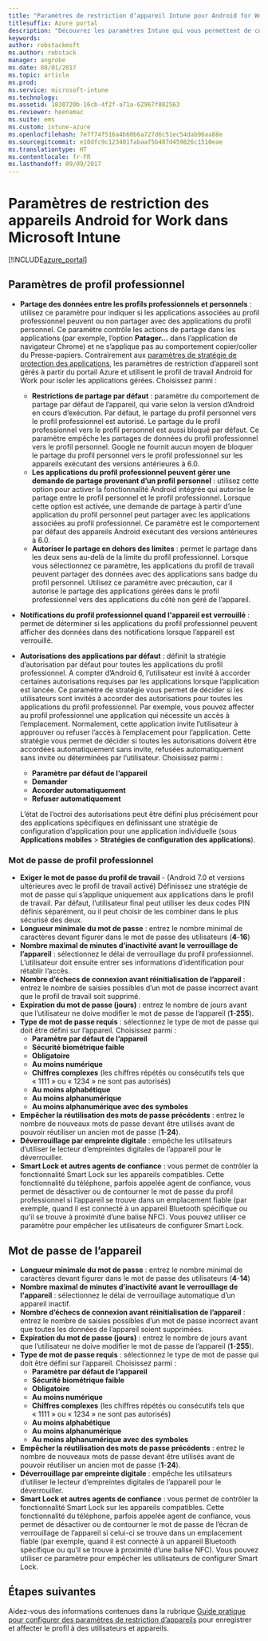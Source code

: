 ```yaml
---
title: "Paramètres de restriction d’appareil Intune pour Android for Work"
titlesuffix: Azure portal
description: "Découvrez les paramètres Intune qui vous permettent de contrôler les paramètres et fonctionnalités des appareils Android for Work."
keywords: 
author: robstackmsft
ms.author: robstack
manager: angrobe
ms.date: 08/01/2017
ms.topic: article
ms.prod: 
ms.service: microsoft-intune
ms.technology: 
ms.assetid: 1830720b-16cb-4f2f-a71a-62967f882563
ms.reviewer: heenamac
ms.suite: ems
ms.custom: intune-azure
ms.openlocfilehash: 7e7f74f516a4b60b6a727d6c51ec54dab96aa88e
ms.sourcegitcommit: e10dfc9c123401fabaaf5b487d459826c1510eae
ms.translationtype: HT
ms.contentlocale: fr-FR
ms.lasthandoff: 09/09/2017
---
```

# <a name="android-for-work-device-restriction-settings-in-microsoft-intune"></a>Paramètres de restriction des appareils Android for Work dans Microsoft Intune

[!INCLUDE[azure_portal](./includes/azure_portal.md)]

## <a name="work-profile-settings"></a>Paramètres de profil professionnel
- **Partage des données entre les profils professionnels et personnels** : utilisez ce paramètre pour indiquer si les applications associées au profil professionnel peuvent ou non partager avec des applications du profil personnel. Ce paramètre contrôle les actions de partage dans les applications (par exemple, l’option **Patager...** dans l’application de navigateur Chrome) et ne s’applique pas au comportement copier/coller du Presse-papiers. Contrairement aux [paramètres de stratégie de protection des applications](https://docs.microsoft.com/intune-classic/deploy-use/protect-app-data-using-mobile-app-management-policies-with-microsoft-intune), les paramètres de restriction d’appareil sont gérés à partir du portail Azure et utilisent le profil de travail Android for Work pour isoler les applications gérées. Choisissez parmi :
    - **Restrictions de partage par défaut** : paramètre du comportement de partage par défaut de l’appareil, qui varie selon la version d’Android en cours d’exécution. Par défaut, le partage du profil personnel vers le profil professionnel est autorisé. Le partage du le profil professionnel vers le profil personnel est aussi bloqué par défaut. Ce paramètre empêche les partages de données du profil professionnel vers le profil personnel. Google ne fournit aucun moyen de bloquer le partage du profil personnel vers le profil professionnel sur les appareils exécutant des versions antérieures à 6.0.   
    - **Les applications du profil professionnel peuvent gérer une demande de partage provenant d’un profil personnel** : utilisez cette option pour activer la fonctionnalité Android intégrée qui autorise le partage entre le profil personnel et le profil professionnel. Lorsque cette option est activée, une demande de partage à partir d’une application du profil personnel peut partager avec les applications associées au profil professionnel. Ce paramètre est le comportement par défaut des appareils Android exécutant des versions antérieures à 6.0.
    - **Autoriser le partage en dehors des limites** : permet le partage dans les deux sens au-delà de la limite du profil professionnel. Lorsque vous sélectionnez ce paramètre, les applications du profil de travail peuvent partager des données avec des applications sans badge du profil personnel. Utilisez ce paramètre avec précaution, car il autorise le partage des applications gérées dans le profil professionnel vers des applications du côté non géré de l’appareil.

-   **Notifications du profil professionnel quand l'appareil est verrouillé** : permet de déterminer si les applications du profil professionnel peuvent afficher des données dans des notifications lorsque l’appareil est verrouillé.
-   **Autorisations des applications par défaut** : définit la stratégie d’autorisation par défaut pour toutes les applications du profil professionnel. À compter d’Android 6, l’utilisateur est invité à accorder certaines autorisations requises par les applications lorsque l’application est lancée. Ce paramètre de stratégie vous permet de décider si les utilisateurs sont invités à accorder des autorisations pour toutes les applications du profil professionnel. Par exemple, vous pouvez affecter au profil professionnel une application qui nécessite un accès à l’emplacement. Normalement, cette application invite l’utilisateur à approuver ou refuser l’accès à l’emplacement pour l’application. Cette stratégie vous permet de décider si toutes les autorisations doivent être accordées automatiquement sans invite, refusées automatiquement sans invite ou déterminées par l’utilisateur. Choisissez parmi :
    -   **Paramètre par défaut de l’appareil**
    -   **Demander**
    -   **Accorder automatiquement**
    -   **Refuser automatiquement**

    L’état de l’octroi des autorisations peut être défini plus précisément pour des applications spécifiques en définissant une stratégie de configuration d’application pour une application individuelle (sous **Applications mobiles** > **Stratégies de configuration des applications**).

### <a name="work-profile-password"></a>Mot de passe de profil professionnel
- **Exiger le mot de passe du profil de travail** - (Android 7.0 et versions ultérieures avec le profil de travail activé) Définissez une stratégie de mot de passe qui s’applique uniquement aux applications dans le profil de travail. Par défaut, l’utilisateur final peut utiliser les deux codes PIN définis séparément, ou il peut choisir de les combiner dans le plus sécurisé des deux.
- **Longueur minimale du mot de passe** : entrez le nombre minimal de caractères devant figurer dans le mot de passe des utilisateurs (**4**-**16**)
- **Nombre maximal de minutes d’inactivité avant le verrouillage de l’appareil** : sélectionnez le délai de verrouillage du profil professionnel. L’utilisateur doit ensuite entrer ses informations d’identification pour rétablir l’accès.
- **Nombre d’échecs de connexion avant réinitialisation de l’appareil** : entrez le nombre de saisies possibles d’un mot de passe incorrect avant que le profil de travail soit supprimé.
- **Expiration du mot de passe (jours)** : entrez le nombre de jours avant que l’utilisateur ne doive modifier le mot de passe de l’appareil (**1**-**255**).
- **Type de mot de passe requis** : sélectionnez le type de mot de passe qui doit être défini sur l’appareil. Choisissez parmi :
    - **Paramètre par défaut de l’appareil**
    - **Sécurité biométrique faible**
    - **Obligatoire**
    - **Au moins numérique**
    - **Chiffres complexes** (les chiffres répétés ou consécutifs tels que « 1111 » ou « 1234 » ne sont pas autorisés)
    - **Au moins alphabétique**
    - **Au moins alphanumérique**
    - **Au moins alphanumérique avec des symboles**
- **Empêcher la réutilisation des mots de passe précédents** : entrez le nombre de nouveaux mots de passe devant être utilisés avant de pouvoir réutiliser un ancien mot de passe (**1**-**24**).
- **Déverrouillage par empreinte digitale** : empêche les utilisateurs d’utiliser le lecteur d’empreintes digitales de l’appareil pour le déverrouiller.
- **Smart Lock et autres agents de confiance** : vous permet de contrôler la fonctionnalité Smart Lock sur les appareils compatibles. Cette fonctionnalité du téléphone, parfois appelée agent de confiance, vous permet de désactiver ou de contourner le mot de passe du profil professionnel si l’appareil se trouve dans un emplacement fiable (par exemple, quand il est connecté à un appareil Bluetooth spécifique ou qu’il se trouve à proximité d’une balise NFC). Vous pouvez utiliser ce paramètre pour empêcher les utilisateurs de configurer Smart Lock.

## <a name="device-password"></a>Mot de passe de l’appareil

- **Longueur minimale du mot de passe** : entrez le nombre minimal de caractères devant figurer dans le mot de passe des utilisateurs (**4**-**14**)
- **Nombre maximal de minutes d’inactivité avant le verrouillage de l'appareil** : sélectionnez le délai de verrouillage automatique d’un appareil inactif.
- **Nombre d’échecs de connexion avant réinitialisation de l’appareil** : entrez le nombre de saisies possibles d’un mot de passe incorrect avant que toutes les données de l’appareil soient supprimées.
- **Expiration du mot de passe (jours)** : entrez le nombre de jours avant que l’utilisateur ne doive modifier le mot de passe de l’appareil (**1**-**255**).
- **Type de mot de passe requis** : sélectionnez le type de mot de passe qui doit être défini sur l’appareil. Choisissez parmi :
    - **Paramètre par défaut de l’appareil**
    - **Sécurité biométrique faible**
    - **Obligatoire**
    - **Au moins numérique**
    - **Chiffres complexes** (les chiffres répétés ou consécutifs tels que « 1111 » ou « 1234 » ne sont pas autorisés)
    - **Au moins alphabétique**
    - **Au moins alphanumérique**
    - **Au moins alphanumérique avec des symboles**
- **Empêcher la réutilisation des mots de passe précédents** : entrez le nombre de nouveaux mots de passe devant être utilisés avant de pouvoir réutiliser un ancien mot de passe (**1**-**24**).
- **Déverrouillage par empreinte digitale** : empêche les utilisateurs d’utiliser le lecteur d’empreintes digitales de l’appareil pour le déverrouiller.
- **Smart Lock et autres agents de confiance** : vous permet de contrôler la fonctionnalité Smart Lock sur les appareils compatibles. Cette fonctionnalité du téléphone, parfois appelée agent de confiance, vous permet de désactiver ou de contourner le mot de passe de l’écran de verrouillage de l’appareil si celui-ci se trouve dans un emplacement fiable (par exemple, quand il est connecté à un appareil Bluetooth spécifique ou qu’il se trouve à proximité d’une balise NFC). Vous pouvez utiliser ce paramètre pour empêcher les utilisateurs de configurer Smart Lock.

## <a name="next-steps"></a>Étapes suivantes

Aidez-vous des informations contenues dans la rubrique [Guide pratique pour configurer des paramètres de restriction d’appareils](device-restrictions-configure.md) pour enregistrer et affecter le profil à des utilisateurs et appareils.
